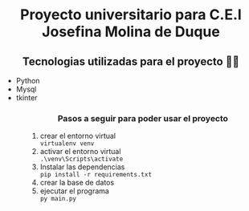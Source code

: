 <h1 style="text-align:center;">Proyecto universitario para C.E.I Josefina Molina de Duque</h1>

<h2 style="text-align:center;">Tecnologias utilizadas para el proyecto 👨‍💻</h2>
<ul>
    <li>Python</li>
    <li>Mysql</li>
    <li>tkinter</li>
<ul>

<h3 style="text-align:center;">Pasos a seguir para poder usar el proyecto</h3>

<ol>
    <li>
        crear el entorno virtual
        <div>
            <code>virtualenv venv</code></br>
        </div>
    </li>
    <li>
        activar el entorno virtual
        <div>
            <code>.\venv\Scripts\activate</code></br>
        </div>
    </li>
    <li>
        Instalar las dependencias
        <div>
            <code>pip install -r requirements.txt</code>
        </div>
    </li>
    <li>
        crear la base de datos
    </li>
    <li>
        ejecutar el programa
        <div>
            <code>py main.py</code>
        </div>
    </li>
</ol>